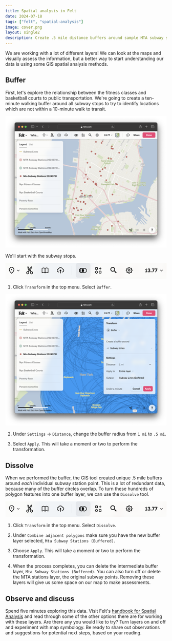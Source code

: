 ```yaml
---
title: Spatial analysis in Felt
date: 2024-07-18
tags: ["felt", "spatial-analysis"]
image: cover.png
layout: single2
description: Create .5 mile distance buffers around sample MTA subway stop data in NYC. Visualize the results in a Felt web map. Consider other potential browser-based spatial analysis tools. 
---
```


We are working with a lot of different layers! We can look at the maps and visually assess the information, but a better way to start understanding our data is using some GIS spatial analysis methods.

## Buffer

First, let's explore the relationship between the fitness classes and basketball courts to public transportation. We're going to create a ten-minute walking buffer around all subway stops to try to identify locations which are not within a 10-minute walk to transit.

![subway stops](media/subway-stops.png)

We'll start with the subway stops.

![Transform button in Felt](media/transform.png)

1. Click `Transform` in the top menu. Select `Buffer`.

![points with 1 mile buffers](media/buffer.png)

2. Under `Settings` →  `Distance`, change the buffer radius from `1 mi` to `.5 mi`.

3. Select `Apply`. This will take a moment or two to perform the transformation.

## Dissolve

When we performed the buffer, the GIS tool created unique .5 mile buffers around *each* individual subway station point. This is a lot of redundant data, because many of the buffer circles overlap. To turn these hundreds of polygon features into one buffer layer, we can use the `Dissolve` tool. 

![Transform button in Felt](media/transform.png)

1. Click `Transform` in the top menu. Select `Dissolve`.

2. Under `Combine adjacent polygons` make sure you have the new buffer layer selected, `Mta Subway Stations (Buffered)`.

3. Choose `Apply`. This will take a moment or two to perform the transformation.

4. When the process completes, you can delete the intermediate buffer layer, `Mta Subway Stations (Buffered)`. You can also turn off or delete the MTA stations layer, the original subway points. Removing these layers will give us some space on our map to make assessments. 

## Observe and discuss

Spend five minutes exploring this data. Visit Felt's [handbook for Spatial Analysis](https://gisfundamentals.felt.com/Module-5-Data-exploration-and-spatial-analysis-c549ac684dfb43799f9419fbf13ddabd) and read through some of the other options there are for working with these layers. Are there any you would like to try? Turn layers on and off and experiment with map symbology. Be ready to share out observations and suggestions for potential next steps, based on your reading.




